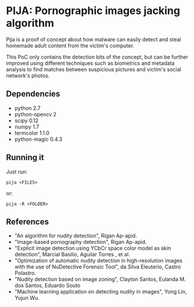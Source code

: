 PIJA: Pornographic images jacking algorithm
===========================================

Pija is a proof of concept about how malware can easily detect and steal homemade adult content from the victim's computer.

This PoC only contains the detection bits of the concept, but can be further improved using different techniques such as biometrics and metadata analysis to find matches between suspicious pictures and victim's social network's photos.

## Dependencies

* python 2.7
* python-opencv 2
* scipy 0.12
* numpy 1.7
* termcolor 1.1.0
* python-magic 0.4.3

## Running it

Just run:

`pija <FILES>`

or:

`pija -R <FOLDER>`

## References

* "An algorithm for nudity detection", Rigan Ap-apid.
* "Image-based pornography detection", Rigan Ap-apid.
* "Explicit image detection using YCbCr space color model as skin detection", Marcial Basilio, Aguilar Torres , et al.
* "Optimization of automatic nudity detection in high-resolution images with the use of NuDetective Forensic Tool", da Silva Eleuterio, Castro Polastro.
* "Nudity detection based on image zoning", Clayton Santos, Eulanda M. dos Santos, Eduardo Souto
* "Machine learning application on detecting nudity in images", Yong Lin, Yujun Wu.
